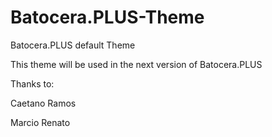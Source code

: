 # Batocera.PLUS-Theme
Batocera.PLUS default Theme

This theme will be used in the next version of Batocera.PLUS

Thanks to:

Caetano Ramos

Marcio Renato
